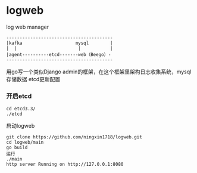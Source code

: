 # logweb
log web manager
```
----------------------------------------
|kafka                    mysql        |
|  |                       |           |
|agent----------etcd-------web（Beego）-
----------------------------------------
```
用go写一个类似Django admin的框架，在这个框架里架构日志收集系统，mysql存储数据
etcd更新配置

### 开启etcd

```
cd etcd3.3/
./etcd
```

启动logweb

```
git clone https://github.com/ningxin1718/logweb.git
cd logweb/main 
go build 
运行
./main
http server Running on http://127.0.0.1:8080
```

